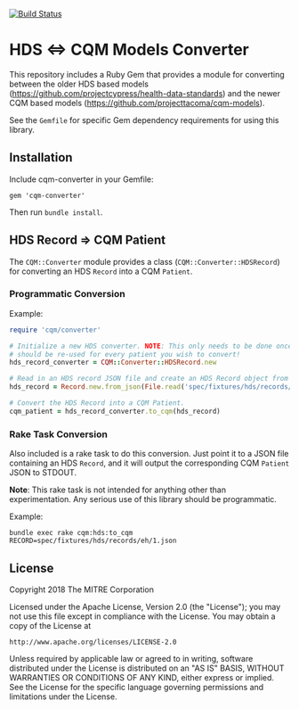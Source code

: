 [![Build Status](https://travis-ci.org/projecttacoma/cqm-converter.svg?branch=master)](https://travis-ci.org/projecttacoma/cqm-converter)

# HDS <=> CQM Models Converter

This repository includes a Ruby Gem that provides a module for converting between the older HDS based models (https://github.com/projectcypress/health-data-standards) and the newer CQM based models (https://github.com/projecttacoma/cqm-models).

See the `Gemfile` for specific Gem dependency requirements for using this library.

## Installation

Include cqm-converter in your Gemfile:
```
gem 'cqm-converter'
```

Then run `bundle install`.

## HDS Record => CQM Patient

The `CQM::Converter` module provides a class (`CQM::Converter::HDSRecord`) for converting an HDS `Record` into a CQM `Patient`.

### Programmatic Conversion

Example:
```ruby
require 'cqm/converter'

# Initialize a new HDS converter. NOTE: This only needs to be done once, and
# should be re-used for every patient you wish to convert!
hds_record_converter = CQM::Converter::HDSRecord.new

# Read in an HDS record JSON file and create an HDS Record object from it.
hds_record = Record.new.from_json(File.read('spec/fixtures/hds/records/eh/1.json')))

# Convert the HDS Record into a CQM Patient.
cqm_patient = hds_record_converter.to_cqm(hds_record)
```

### Rake Task Conversion

Also included is a rake task to do this conversion. Just point it to a JSON file containing an HDS `Record`, and it will output the corresponding CQM `Patient` JSON to STDOUT.

__Note__: This rake task is not intended for anything other than experimentation. Any serious use of this library should be programmatic.

Example:
```
bundle exec rake cqm:hds:to_cqm RECORD=spec/fixtures/hds/records/eh/1.json
```

## License

Copyright 2018 The MITRE Corporation

Licensed under the Apache License, Version 2.0 (the "License"); you may not use this file except in compliance with the License. You may obtain a copy of the License at

```
http://www.apache.org/licenses/LICENSE-2.0
```

Unless required by applicable law or agreed to in writing, software distributed under the License is distributed on an "AS IS" BASIS, WITHOUT WARRANTIES OR CONDITIONS OF ANY KIND, either express or implied. See the License for the specific language governing permissions and limitations under the License.